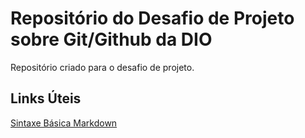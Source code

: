 # Repositório do Desafio de Projeto sobre Git/Github da DIO
Repositório criado para o desafio de projeto.


## Links Úteis
[Sintaxe Básica Markdown](markdownguide.org/basic-syntax/) 
